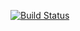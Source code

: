 [![Build Status](https://travis-ci.org/seandenigris/TempfileSt.png?branch=master)](https://travis-ci.org/seandenigris/TempfileSt)
